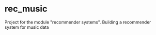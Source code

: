 # rec_music

Project for the module "recommender systems".
Building a recommender system for music data